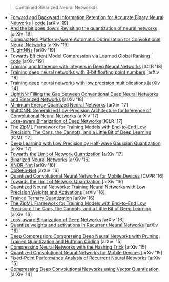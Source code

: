 > Contained Binarized Neural Networkds

- [Forward and Backward Information Retention for Accurate Binary Neural Networks](https://arxiv.org/abs/1909.10788) | [code](https://github.com/htqin/IR-Net)  [arXiv  '19]
- [And the bit goes down: Revisiting the quantization of neural networks](https://arxiv.org/abs/1907.05686)   [arXiv  '19]
- [CompactNet: Platform-Aware Automatic Optimization for Convolutional Neural Networks](https://arxiv.org/abs/1905.11669) [arXiv  '19]
- [FLightNNs](https://arxiv.org/abs/1904.02835) [arXiv  '19]
- [Towards Efficient Model Compression via Learned Global Ranking](https://arxiv.org/abs/1904.12368) | [code](https://github.com/cmu-enyac/LeGR) [arXiv  '19]
- [Training and Inference with Integers in Deep Neural Networks](https://openreview.net/forum?id=HJGXzmspb) [ICLR '18]
- [Training deep neural networks with 8-bit floating point numbers](https://arxiv.org/abs/1812.08011) [arXiv  '18]
- [Training deep neural networks with low precision multiplications](https://arxiv.org/abs/1412.7024) [arXiv  '14]
- [LightNN: Filling the Gap between Conventional Deep Neural Networks and Binarized Networks](https://arxiv.org/abs/1802.02178)  [arXiv  '18]
- [Minimum Energy Quantized Neural Networks](https://arxiv.org/abs/1711.00215)  [arXiv  '17]
- [ShiftCNN: Generalized Low-Precision Architecture for Inference of Convolutional Neural Networks](https://arxiv.org/abs/1706.02393)  [arXiv  '17]
- [Loss-aware Binarization of Deep Networks](https://arxiv.org/abs/1611.01600) [ICLR '17]
- [The ZipML Framework for Training Models with End-to-End Low Precision: The Cans, the Cannots, and a Little Bit of Deep Learning](https://arxiv.org/abs/1611.05402) [ICML '17]
- [Deep Learning with Low Precision by Half-wave Gaussian Quantization](https://arxiv.org/abs/1702.00953)  [arXiv  '17]
- [Towards the Limit of Network Quantization](https://openreview.net/forum?id=rJ8uNptgl)  [arXiv  '17]
- [Binarized Neural Networks](https://arxiv.org/abs/1602.02830) [arXiv  '16]
- [XNOR-Net](https://arxiv.org/abs/1603.05279) [arXiv  '16]
- [DoReFa-Net](https://arxiv.org/abs/1606.06160) [arXiv  '16]
- [Quantized Convolutional Neural Networks for Mobile Devices](https://arxiv.org/abs/1512.06473) [CVPR  '16]
- [Towards the Limit of Network Quantization](https://arxiv.org/abs/1612.01543)  [arXiv  '16]
- [Quantized Neural Networks: Training Neural Networks with Low Precision Weights and Activations](https://arxiv.org/abs/1609.07061)  [arXiv  '16]
- [Trained Ternary Quantization](https://arxiv.org/abs/1612.01064)  [arXiv  '16]
- [The ZipML Framework for Training Models with End-to-End Low Precision: The Cans, the Cannots, and a Little Bit of Deep Learning](https://arxiv.org/abs/1611.05402)  [arXiv  '16]
- [Loss-aware Binarization of Deep Networks](https://arxiv.org/abs/1611.01600)  [arXiv  '16]
- [Quantize weights and activations in Recurrent Neural Networks](https://arxiv.org/abs/1611.10176)   [arXiv  '16]
- [Deep Compression: Compressing Deep Neural Networks with Pruning, Trained Quantization and Huffman Coding](https://arxiv.org/abs/1510.00149)  [arXiv  '15]
- [Compressing Neural Networks with the Hashing Trick](https://arxiv.org/abs/1504.04788)   [arXiv  '15]
- [Quantized Convolutional Neural Networks for Mobile Devices ](https://arxiv.org/abs/1512.06473)  [arXiv  '15]
- [Fixed-Point Performance Analysis of Recurrent Neural Networks](https://arxiv.org/abs/1512.01322)   [arXiv  '15]
- [Compressing Deep Convolutional Networks using Vector Quantization](https://arxiv.org/abs/1412.6115) [arXiv  '14]
